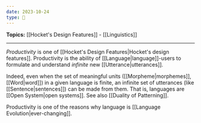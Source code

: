 ```yaml
---
date: 2023-10-24
type: 🧠
---
```


**Topics:** [[Hocket's Design Features]] - [[Linguistics]]

---

_Productivity_ is one of [[Hocket's Design Features|Hocket's design features]]. Productivity is the ability of [[Language|language]]-users to formulate and understand _infinite_ new [[Utterance|utterances]].

Indeed, even when the set of meaningful units ([[Morpheme|morphemes]], [[Word|word]]) in a given language is finite, an infinite set of utterances (like [[Sentence|sentences]]) can be made from them. That is, languages are [[Open System|open systems]]. See also [[Duality of Patterning]].

Productivity is one of the reasons why language is [[Language Evolution|ever-changing]].
